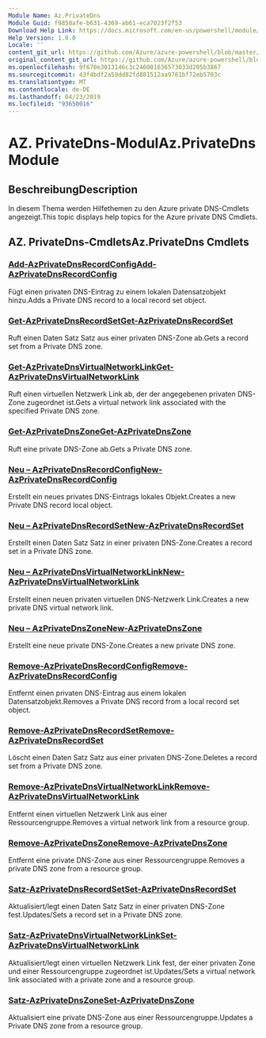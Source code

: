 ```yaml
---
Module Name: Az.PrivateDns
Module Guid: f9850afe-b631-4369-ab61-eca7023f2f53
Download Help Link: https://docs.microsoft.com/en-us/powershell/module/az.privatedns
Help Version: 1.0.0
Locale: ''
content_git_url: https://github.com/Azure/azure-powershell/blob/master/src/PrivateDns/PrivateDns/help/Az.PrivateDNS.md
original_content_git_url: https://github.com/Azure/azure-powershell/blob/master/src/PrivateDns/PrivateDns/help/Az.PrivateDNS.md
ms.openlocfilehash: 9f670e3013146c3c246001636573033d205b3867
ms.sourcegitcommit: 43f4bdf2a59dd82fd881512aa9761bf72eb5703c
ms.translationtype: MT
ms.contentlocale: de-DE
ms.lasthandoff: 04/23/2019
ms.locfileid: "93650016"
---
```

# <span data-ttu-id="e14e1-101">AZ. PrivateDns-Modul</span><span class="sxs-lookup"><span data-stu-id="e14e1-101">Az.PrivateDns Module</span></span>
## <span data-ttu-id="e14e1-102">Beschreibung</span><span class="sxs-lookup"><span data-stu-id="e14e1-102">Description</span></span>
<span data-ttu-id="e14e1-103">In diesem Thema werden Hilfethemen zu den Azure private DNS-Cmdlets angezeigt.</span><span class="sxs-lookup"><span data-stu-id="e14e1-103">This topic displays help topics for the Azure private DNS Cmdlets.</span></span>

## <span data-ttu-id="e14e1-104">AZ. PrivateDns-Cmdlets</span><span class="sxs-lookup"><span data-stu-id="e14e1-104">Az.PrivateDns Cmdlets</span></span>
### [<span data-ttu-id="e14e1-105">Add-AzPrivateDnsRecordConfig</span><span class="sxs-lookup"><span data-stu-id="e14e1-105">Add-AzPrivateDnsRecordConfig</span></span>](Add-AzPrivateDnsRecordConfig.md)
<span data-ttu-id="e14e1-106">Fügt einen privaten DNS-Eintrag zu einem lokalen Datensatzobjekt hinzu.</span><span class="sxs-lookup"><span data-stu-id="e14e1-106">Adds a Private DNS record to a local record set object.</span></span>

### [<span data-ttu-id="e14e1-107">Get-AzPrivateDnsRecordSet</span><span class="sxs-lookup"><span data-stu-id="e14e1-107">Get-AzPrivateDnsRecordSet</span></span>](Get-AzPrivateDnsRecordSet.md)
<span data-ttu-id="e14e1-108">Ruft einen Daten Satz Satz aus einer privaten DNS-Zone ab.</span><span class="sxs-lookup"><span data-stu-id="e14e1-108">Gets a record set from a Private DNS zone.</span></span>

### [<span data-ttu-id="e14e1-109">Get-AzPrivateDnsVirtualNetworkLink</span><span class="sxs-lookup"><span data-stu-id="e14e1-109">Get-AzPrivateDnsVirtualNetworkLink</span></span>](Get-AzPrivateDnsVirtualNetworkLink.md)
<span data-ttu-id="e14e1-110">Ruft einen virtuellen Netzwerk Link ab, der der angegebenen privaten DNS-Zone zugeordnet ist.</span><span class="sxs-lookup"><span data-stu-id="e14e1-110">Gets a virtual network link associated with the specified Private DNS zone.</span></span>

### [<span data-ttu-id="e14e1-111">Get-AzPrivateDnsZone</span><span class="sxs-lookup"><span data-stu-id="e14e1-111">Get-AzPrivateDnsZone</span></span>](Get-AzPrivateDnsZone.md)
<span data-ttu-id="e14e1-112">Ruft eine private DNS-Zone ab.</span><span class="sxs-lookup"><span data-stu-id="e14e1-112">Gets a Private DNS zone.</span></span>

### [<span data-ttu-id="e14e1-113">Neu – AzPrivateDnsRecordConfig</span><span class="sxs-lookup"><span data-stu-id="e14e1-113">New-AzPrivateDnsRecordConfig</span></span>](New-AzPrivateDnsRecordConfig.md)
<span data-ttu-id="e14e1-114">Erstellt ein neues privates DNS-Eintrags lokales Objekt.</span><span class="sxs-lookup"><span data-stu-id="e14e1-114">Creates a new Private DNS record local object.</span></span>

### [<span data-ttu-id="e14e1-115">Neu – AzPrivateDnsRecordSet</span><span class="sxs-lookup"><span data-stu-id="e14e1-115">New-AzPrivateDnsRecordSet</span></span>](New-AzPrivateDnsRecordSet.md)
<span data-ttu-id="e14e1-116">Erstellt einen Daten Satz Satz in einer privaten DNS-Zone.</span><span class="sxs-lookup"><span data-stu-id="e14e1-116">Creates a record set in a Private DNS zone.</span></span>

### [<span data-ttu-id="e14e1-117">Neu – AzPrivateDnsVirtualNetworkLink</span><span class="sxs-lookup"><span data-stu-id="e14e1-117">New-AzPrivateDnsVirtualNetworkLink</span></span>](New-AzPrivateDnsVirtualNetworkLink.md)
<span data-ttu-id="e14e1-118">Erstellt einen neuen privaten virtuellen DNS-Netzwerk Link.</span><span class="sxs-lookup"><span data-stu-id="e14e1-118">Creates a new private DNS virtual network link.</span></span>

### [<span data-ttu-id="e14e1-119">Neu – AzPrivateDnsZone</span><span class="sxs-lookup"><span data-stu-id="e14e1-119">New-AzPrivateDnsZone</span></span>](New-AzPrivateDnsZone.md)
<span data-ttu-id="e14e1-120">Erstellt eine neue private DNS-Zone.</span><span class="sxs-lookup"><span data-stu-id="e14e1-120">Creates a new private DNS zone.</span></span>

### [<span data-ttu-id="e14e1-121">Remove-AzPrivateDnsRecordConfig</span><span class="sxs-lookup"><span data-stu-id="e14e1-121">Remove-AzPrivateDnsRecordConfig</span></span>](Remove-AzPrivateDnsRecordConfig.md)
<span data-ttu-id="e14e1-122">Entfernt einen privaten DNS-Eintrag aus einem lokalen Datensatzobjekt.</span><span class="sxs-lookup"><span data-stu-id="e14e1-122">Removes a Private DNS record from a local record set object.</span></span>

### [<span data-ttu-id="e14e1-123">Remove-AzPrivateDnsRecordSet</span><span class="sxs-lookup"><span data-stu-id="e14e1-123">Remove-AzPrivateDnsRecordSet</span></span>](Remove-AzPrivateDnsRecordSet.md)
<span data-ttu-id="e14e1-124">Löscht einen Daten Satz Satz aus einer privaten DNS-Zone.</span><span class="sxs-lookup"><span data-stu-id="e14e1-124">Deletes a record set from a Private DNS zone.</span></span>

### [<span data-ttu-id="e14e1-125">Remove-AzPrivateDnsVirtualNetworkLink</span><span class="sxs-lookup"><span data-stu-id="e14e1-125">Remove-AzPrivateDnsVirtualNetworkLink</span></span>](Remove-AzPrivateDnsVirtualNetworkLink.md)
<span data-ttu-id="e14e1-126">Entfernt einen virtuellen Netzwerk Link aus einer Ressourcengruppe.</span><span class="sxs-lookup"><span data-stu-id="e14e1-126">Removes a virtual network link from a resource group.</span></span>

### [<span data-ttu-id="e14e1-127">Remove-AzPrivateDnsZone</span><span class="sxs-lookup"><span data-stu-id="e14e1-127">Remove-AzPrivateDnsZone</span></span>](Remove-AzPrivateDnsZone.md)
<span data-ttu-id="e14e1-128">Entfernt eine private DNS-Zone aus einer Ressourcengruppe.</span><span class="sxs-lookup"><span data-stu-id="e14e1-128">Removes a private DNS zone from a resource group.</span></span>

### [<span data-ttu-id="e14e1-129">Satz-AzPrivateDnsRecordSet</span><span class="sxs-lookup"><span data-stu-id="e14e1-129">Set-AzPrivateDnsRecordSet</span></span>](Set-AzPrivateDnsRecordSet.md)
<span data-ttu-id="e14e1-130">Aktualisiert/legt einen Daten Satz Satz in einer privaten DNS-Zone fest.</span><span class="sxs-lookup"><span data-stu-id="e14e1-130">Updates/Sets a record set in a Private DNS zone.</span></span>

### [<span data-ttu-id="e14e1-131">Satz-AzPrivateDnsVirtualNetworkLink</span><span class="sxs-lookup"><span data-stu-id="e14e1-131">Set-AzPrivateDnsVirtualNetworkLink</span></span>](Set-AzPrivateDnsVirtualNetworkLink.md)
<span data-ttu-id="e14e1-132">Aktualisiert/legt einen virtuellen Netzwerk Link fest, der einer privaten Zone und einer Ressourcengruppe zugeordnet ist.</span><span class="sxs-lookup"><span data-stu-id="e14e1-132">Updates/Sets a virtual network link associated with a private zone and a resource group.</span></span>

### [<span data-ttu-id="e14e1-133">Satz-AzPrivateDnsZone</span><span class="sxs-lookup"><span data-stu-id="e14e1-133">Set-AzPrivateDnsZone</span></span>](Set-AzPrivateDnsZone.md)
<span data-ttu-id="e14e1-134">Aktualisiert eine private DNS-Zone aus einer Ressourcengruppe.</span><span class="sxs-lookup"><span data-stu-id="e14e1-134">Updates a Private DNS zone from a resource group.</span></span>

